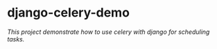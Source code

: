# django-celery-demo

_This project demonstrate how to use celery with django for scheduling tasks._